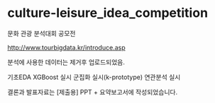 # culture-leisure_idea_competition

문화 관광 분석대회 공모전

http://www.tourbigdata.kr/introduce.asp

분석에 사용한 데이터는 제거후 업로드되었음.

기초EDA
XGBoost 실시
군집화 실시(k-prototype)
연관분석 실시

결론과 발표자료는 [제출용] PPT + 요약보고서에 작성되었습니다.
